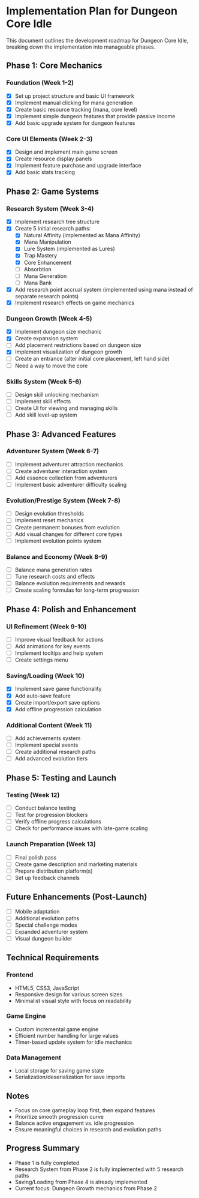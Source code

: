 # Implementation Plan for Dungeon Core Idle

This document outlines the development roadmap for Dungeon Core Idle, breaking down the implementation into manageable phases.

## Phase 1: Core Mechanics

### Foundation (Week 1-2)
- [X] Set up project structure and basic UI framework
- [X] Implement manual clicking for mana generation
- [X] Create basic resource tracking (mana, core level)
- [X] Implement simple dungeon features that provide passive income
- [X] Add basic upgrade system for dungeon features

### Core UI Elements (Week 2-3)
- [X] Design and implement main game screen
- [X] Create resource display panels
- [X] Implement feature purchase and upgrade interface
- [X] Add basic stats tracking

## Phase 2: Game Systems

### Research System (Week 3-4)
- [X] Implement research tree structure
- [X] Create 5 initial research paths:
  - [X] Natural Affinity (implemented as Mana Affinity)
  - [X] Mana Manipulation
  - [X] Lure System (implemented as Lures)
  - [X] Trap Mastery
  - [X] Core Enhancement
  - [ ] Absorbtion  
  - [ ] Mana Generation
  - [ ] Mana Bank
- [X] Add research point accrual system (implemented using mana instead of separate research points)
- [X] Implement research effects on game mechanics

### Dungeon Growth (Week 4-5)
- [X] Implement dungeon size mechanic
- [X] Create expansion system
- [ ] Add placement restrictions based on dungeon size
- [X] Implement visualization of dungeon growth
- [ ] Create an entrance (alter initial core placement, left hand side)
- [ ] Need a way to move the core

### Skills System (Week 5-6)
- [ ] Design skill unlocking mechanism
- [ ] Implement skill effects
- [ ] Create UI for viewing and managing skills
- [ ] Add skill level-up system

## Phase 3: Advanced Features

### Adventurer System (Week 6-7)
- [ ] Implement adventurer attraction mechanics
- [ ] Create adventurer interaction system
- [ ] Add essence collection from adventurers
- [ ] Implement basic adventurer difficulty scaling

### Evolution/Prestige System (Week 7-8)
- [ ] Design evolution thresholds
- [ ] Implement reset mechanics
- [ ] Create permanent bonuses from evolution
- [ ] Add visual changes for different core types
- [ ] Implement evolution points system

### Balance and Economy (Week 8-9)
- [ ] Balance mana generation rates
- [ ] Tune research costs and effects
- [ ] Balance evolution requirements and rewards
- [ ] Create scaling formulas for long-term progression

## Phase 4: Polish and Enhancement

### UI Refinement (Week 9-10)
- [ ] Improve visual feedback for actions
- [ ] Add animations for key events
- [ ] Implement tooltips and help system
- [ ] Create settings menu

### Saving/Loading (Week 10)
- [X] Implement save game functionality
- [X] Add auto-save feature
- [X] Create import/export save options
- [X] Add offline progression calculation

### Additional Content (Week 11)
- [ ] Add achievements system
- [ ] Implement special events
- [ ] Create additional research paths
- [ ] Add advanced evolution tiers

## Phase 5: Testing and Launch

### Testing (Week 12)
- [ ] Conduct balance testing
- [ ] Test for progression blockers
- [ ] Verify offline progress calculations
- [ ] Check for performance issues with late-game scaling

### Launch Preparation (Week 13)
- [ ] Final polish pass
- [ ] Create game description and marketing materials
- [ ] Prepare distribution platform(s)
- [ ] Set up feedback channels

## Future Enhancements (Post-Launch)
- [ ] Mobile adaptation
- [ ] Additional evolution paths
- [ ] Special challenge modes
- [ ] Expanded adventurer system
- [ ] Visual dungeon builder

## Technical Requirements

### Frontend
- HTML5, CSS3, JavaScript
- Responsive design for various screen sizes
- Minimalist visual style with focus on readability

### Game Engine
- Custom incremental game engine
- Efficient number handling for large values
- Timer-based update system for idle mechanics

### Data Management
- Local storage for saving game state
- Serialization/deserialization for save imports

## Notes
- Focus on core gameplay loop first, then expand features
- Prioritize smooth progression curve
- Balance active engagement vs. idle progression
- Ensure meaningful choices in research and evolution paths

## Progress Summary
- Phase 1 is fully completed
- Research System from Phase 2 is fully implemented with 5 research paths
- Saving/Loading from Phase 4 is already implemented
- Current focus: Dungeon Growth mechanics from Phase 2